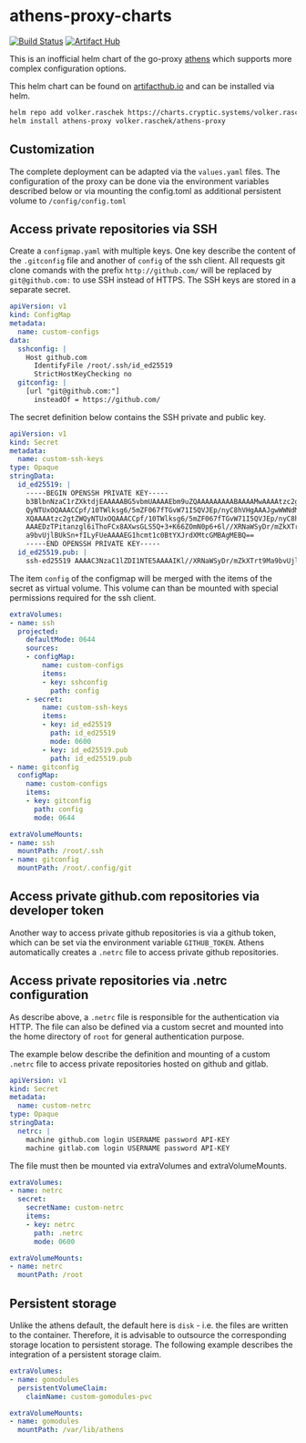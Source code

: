 # athens-proxy-charts

[![Build Status](https://drone.cryptic.systems/api/badges/volker.raschek/athens-proxy-charts/status.svg)](https://drone.cryptic.systems/volker.raschek/athens-proxy-charts)
[![Artifact Hub](https://img.shields.io/endpoint?url=https://artifacthub.io/badge/repository/volker-raschek)](https://artifacthub.io/packages/search?repo=volker-raschek)

This is an inofficial helm chart of the go-proxy
[athens](https://github.com/gomods/athens) which supports more complex
configuration options.

This helm chart can be found on [artifacthub.io](https://artifacthub.io/) and
can be installed via helm.

```bash
helm repo add volker.raschek https://charts.cryptic.systems/volker.raschek
helm install athens-proxy volker.raschek/athens-proxy
```

## Customization

The complete deployment can be adapted via the `values.yaml` files. The
configuration of the proxy can be done via the environment variables described
below or via mounting the config.toml as additional persistent volume to
`/config/config.toml`

## Access private repositories via SSH

Create a `configmap.yaml` with multiple keys. One key describe the content of
the `.gitconfig` file and another of `config` of the ssh client. All requests
git clone comands with the prefix `http://github.com/` will be replaced by
`git@github.com:` to use SSH instead of HTTPS. The SSH keys are stored in a
separate secret.

```yaml
apiVersion: v1
kind: ConfigMap
metadata:
  name: custom-configs
data:
  sshconfig: |
    Host github.com
      IdentifyFile /root/.ssh/id_ed25519
      StrictHostKeyChecking no
  gitconfig: |
    [url "git@github.com:"]
      insteadOf = https://github.com/
```

The secret definition below contains the SSH private and public key.

```yaml
apiVersion: v1
kind: Secret
metadata:
  name: custom-ssh-keys
type: Opaque
stringData:
  id_ed25519: |
    -----BEGIN OPENSSH PRIVATE KEY-----
    b3BlbnNzaC1rZXktdjEAAAAABG5vbmUAAAAEbm9uZQAAAAAAAAABAAAAMwAAAAtzc2gtZW
    QyNTUxOQAAACCpf/10TWlksg6/5mZF067fTGvW71I5QVJEp/nyC8hVHgAAAJgwWWNdMFlj
    XQAAAAtzc2gtZWQyNTUxOQAAACCpf/10TWlksg6/5mZF067fTGvW71I5QVJEp/nyC8hVHg
    AAAEDzTPitanzgl6iThoFCx8AXwsGLS5Q+3+K66ZOmN0p6+6l//XRNaWSyDr/mZkXTrt9M
    a9bvUjlBUkSn+fILyFUeAAAAEG1hcmt1c0BtYXJrdXMtcGMBAgMEBQ==
    -----END OPENSSH PRIVATE KEY-----
  id_ed25519.pub: |
    ssh-ed25519 AAAAC3NzaC1lZDI1NTE5AAAAIKl//XRNaWSyDr/mZkXTrt9Ma9bvUjlBUkSn+fILyFUe
```

The item `config` of the configmap will be merged with the items of the secret
as virtual volume. This volume can than be mounted with special permissions
required for the ssh client.

```yaml
extraVolumes:
- name: ssh
  projected:
    defaultMode: 0644
    sources:
    - configMap:
        name: custom-configs
        items:
        - key: sshconfig
          path: config
    - secret:
        name: custom-ssh-keys
        items:
        - key: id_ed25519
          path: id_ed25519
          mode: 0600
        - key: id_ed25519.pub
          path: id_ed25519.pub
- name: gitconfig
  configMap:
    name: custom-configs
    items:
    - key: gitconfig
      path: config
      mode: 0644

extraVolumeMounts:
- name: ssh
  mountPath: /root/.ssh
- name: gitconfig
  mountPath: /root/.config/git
```

## Access private github.com repositories via developer token

Another way to access private github repositories is via a github token, which
can be set via the environment variable `GITHUB_TOKEN`. Athens automatically
creates a `.netrc` file to access private github repositories.

## Access private repositories via .netrc configuration

As describe above, a `.netrc` file is responsible for the authentication via
HTTP. The file can also be defined via a custom secret and mounted into the home
directory of `root` for general authentication purpose.

The example below describe the definition and mounting of a custom `.netrc` file
to access private repositories hosted on github and gitlab.

```yaml
apiVersion: v1
kind: Secret
metadata:
  name: custom-netrc
type: Opaque
stringData:
  netrc: |
    machine github.com login USERNAME password API-KEY
    machine gitlab.com login USERNAME password API-KEY
```

The file must then be mounted via extraVolumes and extraVolumeMounts.

```yaml
extraVolumes:
- name: netrc
  secret:
    secretName: custom-netrc
    items:
    - key: netrc
      path: .netrc
      mode: 0600

extraVolumeMounts:
- name: netrc
  mountPath: /root
```

## Persistent storage

Unlike the athens default, the default here is `disk` - i.e. the files are
written to the container. Therefore, it is advisable to outsource the
corresponding storage location to persistent storage. The following example
describes the integration of a persistent storage claim.

```yaml
extraVolumes:
- name: gomodules
  persistentVolumeClaim:
    claimName: custom-gomodules-pvc

extraVolumeMounts:
- name: gomodules
  mountPath: /var/lib/athens
```
